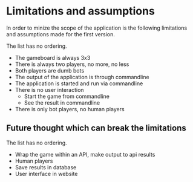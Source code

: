 # Limitations and assumptions

In order to minize the scope of the application is the following limitations and assumptions made for the first version.

The list has no ordering.

* The gameboard is always 3x3
* There is always two players, no more, no less
* Both players are dumb bots
* The output of the application is through commandline
* The application is started and run via commandline
* There is no user interaction
    * Start the game from commandline
    * See the result in commandline
* There is only bot players, no human players

## Future thought which can break the limitations

The list has no ordering.

* Wrap the game within an API, make output to api results
* Human players
* Save results in database
* User interface in website